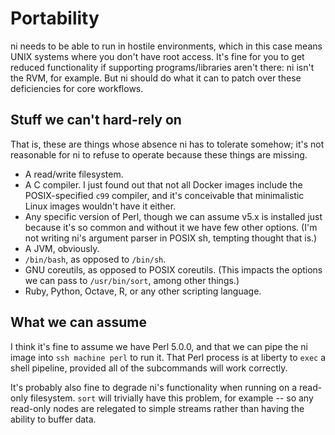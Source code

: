 # Portability
ni needs to be able to run in hostile environments, which in this case means
UNIX systems where you don't have root access. It's fine for you to get reduced
functionality if supporting programs/libraries aren't there: ni isn't the RVM,
for example. But ni should do what it can to patch over these deficiencies for
core workflows.

## Stuff we can't hard-rely on
That is, these are things whose absence ni has to tolerate somehow; it's not
reasonable for ni to refuse to operate because these things are missing.

- A read/write filesystem.
- A C compiler. I just found out that not all Docker images include the
  POSIX-specified `c99` compiler, and it's conceivable that minimalistic Linux
  images wouldn't have it either.
- Any specific version of Perl, though we can assume v5.x is installed just
  because it's so common and without it we have few other options. (I'm not
  writing ni's argument parser in POSIX sh, tempting thought that is.)
- A JVM, obviously.
- `/bin/bash`, as opposed to `/bin/sh`.
- GNU coreutils, as opposed to POSIX coreutils. (This impacts the options we
  can pass to `/usr/bin/sort`, among other things.)
- Ruby, Python, Octave, R, or any other scripting language.

## What we can assume
I think it's fine to assume we have Perl 5.0.0, and that we can pipe the ni
image into `ssh machine perl` to run it. That Perl process is at liberty to
`exec` a shell pipeline, provided all of the subcommands will work correctly.

It's probably also fine to degrade ni's functionality when running on a
read-only filesystem. `sort` will trivially have this problem, for example --
so any read-only nodes are relegated to simple streams rather than having the
ability to buffer data.
